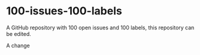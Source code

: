# 100-issues-100-labels
A GitHub repository with 100 open issues and 100 labels, this repository can be edited.

A change